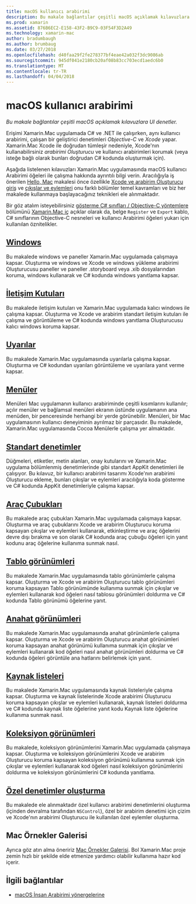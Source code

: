 ```yaml
---
title: macOS kullanıcı arabirimi
description: Bu makale bağlantılar çeşitli macOS açıklamak kılavuzlara UI denetler.
ms.prod: xamarin
ms.assetid: 876B6EC2-E158-43F2-B9C9-03F54F3D2A49
ms.technology: xamarin-mac
author: bradumbaugh
ms.author: brumbaug
ms.date: 03/27/2018
ms.openlocfilehash: d40faa29f2fe278377bf4eae42a032f3dc9086ab
ms.sourcegitcommit: 945df041e2180cb20af08b83cc703ecd1aedc6b0
ms.translationtype: MT
ms.contentlocale: tr-TR
ms.lasthandoff: 04/04/2018
---
```

# <a name="macos-user-interface"></a>macOS kullanıcı arabirimi

_Bu makale bağlantılar çeşitli macOS açıklamak kılavuzlara UI denetler._

Erişimi Xamarin.Mac uygulamada C# ve .NET ile çalışırken, aynı kullanıcı arabirimi, çalışan bir geliştirici denetimleri *Objective-C* ve *Xcode* yapar. Xamarin.Mac Xcode ile doğrudan tümleşir nedeniyle, Xcode'nın kullanabilirsiniz _arabirimi Oluşturucu_ ve kullanıcı arabirimleri korumak (veya isteğe bağlı olarak bunları doğrudan C# kodunda oluşturmak için).

Aşağıda listelenen kılavuzları Xamarin.Mac uygulamasında macOS kullanıcı Arabirimi öğeleri ile çalışma hakkında ayrıntılı bilgi verin. Aracılığıyla iş önerilen [Hello, Mac](~/mac/get-started/hello-mac.md) makalesi önce özellikle [Xcode ve arabirim Oluşturucu giriş](~/mac/get-started/hello-mac.md#Introduction_to_Xcode_and_Interface_Builder) ve [çıkışlar ve eylemleri](~/mac/get-started/hello-mac.md#Outlets_and_Actions) onu farklı bölümler temel kavramları ve biz her makalede kullanmaya başlayacağınız teknikleri ele alınmaktadır.

Bir göz atalım isteyebilirsiniz [gösterme C# sınıfları / Objective-C yöntemlere](~/mac/internals/how-it-works.md#exposing-c-classes--methods-to-objective-c) bölümünü [Xamarin.Mac iç](~/mac/internals/how-it-works.md) açıklar olarak da, belge `Register` ve `Export` kablo, C# sınıflarının Objective-C nesneleri ve kullanıcı Arabirimi öğeleri yukarı için kullanılan öznitelikler.

## <a name="windowsmacuser-interfacewindowmd"></a>[Windows](~/mac/user-interface/window.md)

Bu makalede windows ve paneller Xamarin.Mac uygulamada çalışmaya kapsar. Oluşturma ve windows ve Xcode ve windows yükleme arabirimi Oluşturucusu paneller ve paneller .storyboard veya .xib dosyalarından koruma, windows kullanarak ve C# kodunda windows yanıtlama kapsar.

## <a name="dialogsmacuser-interfacedialogmd"></a>[İletişim Kutuları](~/mac/user-interface/dialog.md)

Bu makalede iletişim kutuları ve Xamarin.Mac uygulamada kalıcı windows ile çalışma kapsar. Oluşturma ve Xcode ve arabirim standart iletişim kutuları ile çalışma ve görüntüleme ve C# kodunda windows yanıtlama Oluşturucusu kalıcı windows koruma kapsar.

## <a name="alertsmacuser-interfacealertmd"></a>[Uyarılar](~/mac/user-interface/alert.md)

Bu makalede Xamarin.Mac uygulamasında uyarılarla çalışma kapsar. Oluşturma ve C# kodundan uyarıları görüntüleme ve uyarılara yanıt verme kapsar.

## <a name="menusmacuser-interfacemenumd"></a>[Menüler](~/mac/user-interface/menu.md)

Menüleri Mac uygulamanın kullanıcı arabiriminde çeşitli kısımlarını kullanılır; açılır menüler ve bağlamsal menüleri ekranın üstünde uygulamanın ana menüden, bir penceresinde herhangi bir yerde görünebilir. Menüleri, bir Mac uygulamasının kullanıcı deneyiminin ayrılmaz bir parçasıdır. Bu makalede, Xamarin.Mac uygulamasında Cocoa Menülerle çalışma yer almaktadır.

## <a name="standard-controlsmacuser-interfacestandard-controlsmd"></a>[Standart denetimler](~/mac/user-interface/standard-controls.md)

Düğmeleri, etiketler, metin alanları, onay kutularını ve Xamarin.Mac uygulama bölümlenmiş denetimlerinde gibi standart AppKit denetimleri ile çalışıyor. Bu kılavuz, bir kullanıcı arabirimi tasarımı Xcode'nın arabirimi Oluşturucu ekleme, bunları çıkışlar ve eylemleri aracılığıyla koda gösterme ve C# kodunda AppKit denetimleriyle çalışma kapsar.

## <a name="toolbarsmacuser-interfacetoolbarmd"></a>[Araç Çubukları](~/mac/user-interface/toolbar.md)

Bu makalede araç çubukları Xamarin.Mac uygulamada çalışmaya kapsar. Oluşturma ve araç çubuklarını Xcode ve arabirim Oluşturucu koruma kapsayan çıkışlar ve eylemleri kullanarak, etkinleştirme ve araç öğelerini devre dışı bırakma ve son olarak C# kodunda araç çubuğu öğeleri için yanıt kodunu araç öğelerine kullanıma sunmak nasıl.

## <a name="table-viewsmacuser-interfacetable-viewmd"></a>[Tablo görünümleri](~/mac/user-interface/table-view.md)

Bu makalede Xamarin.Mac uygulamasında tablo görünümlerle çalışma kapsar. Oluşturma ve Xcode ve arabirim Oluşturucu tablo görünümleri koruma kapsayan Tablo görünümünde kullanıma sunmak için çıkışlar ve eylemleri kullanarak kod öğeleri nasıl tablosu görünümleri doldurma ve C# kodunda Tablo görünümü öğelerine yanıt.

## <a name="outline-viewsmacuser-interfaceoutline-viewmd"></a>[Anahat görünümleri](~/mac/user-interface/outline-view.md)

Bu makalede Xamarin.Mac uygulamasında anahat görünümlerle çalışma kapsar. Oluşturma ve Xcode ve arabirim Oluşturucu anahat görünümleri koruma kapsayan anahat görünümü kullanıma sunmak için çıkışlar ve eylemleri kullanarak kod öğeleri nasıl anahat görünümleri doldurma ve C# kodunda öğeleri görüntüle ana hatlarını belirlemek için yanıt.

## <a name="source-listsmacuser-interfacesource-listmd"></a>[Kaynak listeleri](~/mac/user-interface/source-list.md)

Bu makalede Xamarin.Mac uygulamasında kaynak listeleriyle çalışma kapsar. Oluşturma ve kaynak listelerinde Xcode arabirimi Oluşturucu koruma kapsayan çıkışlar ve eylemleri kullanarak, kaynak listeleri doldurma ve C# kodunda kaynak liste öğelerine yanıt kodu Kaynak liste öğelerine kullanıma sunmak nasıl.

## <a name="collection-viewsmacuser-interfacecollection-viewmd"></a>[Koleksiyon görünümleri](~/mac/user-interface/collection-view.md)

Bu makalede, koleksiyon görünümlerini Xamarin.Mac uygulamada çalışmaya kapsar. Oluşturma ve koleksiyon görünümlerini Xcode ve arabirim Oluşturucu koruma kapsayan koleksiyon görünümü kullanıma sunmak için çıkışlar ve eylemleri kullanarak kod öğeleri nasıl koleksiyon görünümlerini doldurma ve koleksiyon görünümlerini C# kodunda yanıtlama.

## <a name="creating-custom-controlsmacuser-interfacecustom-controlsmd"></a>[Özel denetimler oluşturma](~/mac/user-interface/custom-controls.md)

Bu makalede ele alınmaktadır özel kullanıcı arabirimi denetimlerini oluşturma (içinden devralma tarafından `NSControl`), özel bir arabirim denetimi için çizim ve Xcode'nın arabirimi Oluşturucu ile kullanılan özel eylemler oluşturma.

## <a name="mac-samples-gallery"></a>Mac Örnekler Galerisi

Ayrıca göz atın alma öneririz [Mac Örnekler Galerisi](https://developer.xamarin.com/samples/mac/all/). Bol Xamarin.Mac proje zemin hızlı bir şekilde elde etmenize yardımcı olabilir kullanıma hazır kod içerir.

## <a name="related-links"></a>İlgili bağlantılar

- [macOS İnsan Arabirimi yönergelerine](https://developer.apple.com/macos/human-interface-guidelines/overview/themes/)
